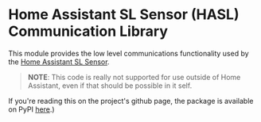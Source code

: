 Home Assistant SL Sensor (HASL) Communication Library
===============================

This module provides the low level communications functionality used by the [Home Assistant SL Sensor](https://github.com/DSorlov/hasl-platform/blob/hasl/README.md).

>__NOTE__: This code is really not supported for use outside of Home Assistant, even if that should be possible in it self.

If you're reading this on the project's github page, the package is available on PyPI [here](https://pypi.org/project/hasl/).)
